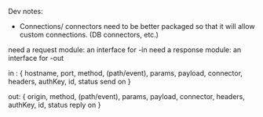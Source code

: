 Dev notes:

 - Connections/ connectors need to be better packaged so that it will allow custom connections.
 (DB connectors, etc.)

 need a request module: an interface for -in
 need a response module: an interface for -out

in : {
	hostname,
	port,
	method,
	(path/event),
	params,
	payload,
	connector,
	headers,
	authKey,
	id,
	status
	<prototype>
	send
	on
}

out: {
	origin,
	method,
	(path/event),
	params,
	payload,
	connector,
	headers,
	authKey,
	id,
	status
	<prototype>
	reply
	on
}

